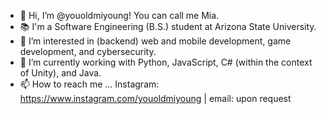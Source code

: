 - 👋 Hi, I’m @youoldmiyoung! You can call me Mia. 
- 📚 I'm a Software Engineering (B.S.) student at Arizona State University.
- 👀 I’m interested in (backend) web and mobile development, game development, and cybersecurity.
- 🌱 I’m currently working with Python, JavaScript, C# (within the context of Unity), and Java.
- 📫 How to reach me ... Instagram: https://www.instagram.com/youoldmiyoung | email: upon request

<!---
youoldmiyoung/youoldmiyoung is a ✨ special ✨ repository because its `README.md` (this file) appears on your GitHub profile.
You can click the Preview link to take a look at your changes.
--->

